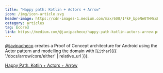 ```yaml
---
title: "Happy path: Kotlin + Actors + Arrow"
icon: /img/icon-article.svg
header-image: https://cdn-images-1.medium.com/max/600/1*kF_bpeNe0THMssFEa2enYA.jpeg
category: articles
tag: [core]
link: https://medium.com/@javipacheco/happy-path-kotlin-actors-arrow-proof-of-concept-322e9099d2ea
---
```

[@javipacheco](https://github.com/javipacheco) creates a Proof of Concept architecture for Android using the Actor pattern and modelling the domain with [`Either`]({{ '/docs/arrow/core/either' | relative_url }}).

[Happy Path: Kotlin + Actors + Arrow](https://medium.com/@javipacheco/happy-path-kotlin-actors-arrow-proof-of-concept-322e9099d2ea)
